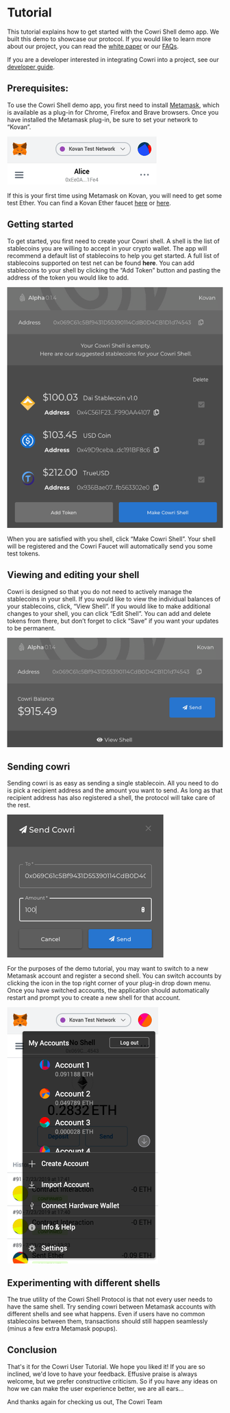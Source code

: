 # Tutorial

This tutorial explains how to get started with the Cowri Shell demo app. We built this demo to showcase our protocol. If you would like to learn more about our project, you can read the [white paper](https://docs.cowri.io/whitepaper) or our [FAQs](https://docs.cowri.io/FAQ).

If you are a developer interested in integrating Cowri into a project, see our [developer guide](https://docs.cowri.io/developer_tutorial).

## Prerequisites:

To use the Cowri Shell demo app, you first need to install [Metamask](https://metamask.io/), which is available as a plug-in for Chrome, Firefox and Brave browsers. Once you have installed the Metamask plug-in, be sure to set your network to “Kovan”.

![Metamask Kovan screen shot](../.gitbook/assets/screenshot-metamask-kovan.png)

If this is your first time using Metamask on Kovan, you will need to get some test Ether. You can find a Kovan Ether faucet [here](https://gitter.im/kovan-testnet/faucet) or [here](https://faucet.kovan.network/).

## Getting started

To get started, you first need to create your Cowri shell. A shell is the list of stablecoins you are willing to accept in your crypto wallet. The app will recommend a default list of stablecoins to help you get started. A full list of stablecoins supported on test net can be found **here**. You can add stablecoins to your shell by clicking the “Add Token” button and pasting the address of the token you would like to add.

![Make Cowri Shell screen shot](../.gitbook/assets/screenshot-create-new-cowri-shell.png)

When you are satisfied with you shell, click “Make Cowri Shell”. Your shell will be registered and the Cowri Faucet will automatically send you some test tokens.

## Viewing and editing your shell

Cowri is designed so that you do not need to actively manage the stablecoins in your shell. If you would like to view the individual balances of your stablecoins, click, “View Shell”. If you would like to make additional changes to your shell, you can click “Edit Shell”. You can add and delete tokens from there, but don’t forget to click “Save” if you want your updates to be permanent.

![Cowri Main screen shot](../.gitbook/assets/screenshot-main-view.png)

## Sending cowri

Sending cowri is as easy as sending a single stablecoin. All you need to do is pick a recipient address and the amount you want to send. As long as that recipient address has also registered a shell, the protocol will take care of the rest.

![Send Cowri modal screen shot](../.gitbook/assets/screenshot-send-cowri-modal-filled.png)

For the purposes of the demo tutorial, you may want to switch to a new Metamask account and register a second shell. You can switch accounts by clicking the icon in the top right corner of your plug-in drop down menu. Once you have switched accounts, the application should automatically restart and prompt you to create a new shell for that account.

![Metamask drop down screen shot](../.gitbook/assets/screenshot-metamask-change-accounts.png)

## Experimenting with different shells

The true utility of the Cowri Shell Protocol is that not every user needs to have the same shell. Try sending cowri between Metamask accounts with different shells and see what happens. Even if users have no common stablecoins between them, transactions should still happen seamlessly \(minus a few extra Metamask popups\).

## Conclusion

That's it for the Cowri User Tutorial. We hope you liked it! If you are so inclined, we'd love to have your feedback. Effusive praise is always welcome, but we prefer constructive criticism. So if you have any ideas on how we can make the user experience better, we are all ears...

And thanks again for checking us out, The Cowri Team

